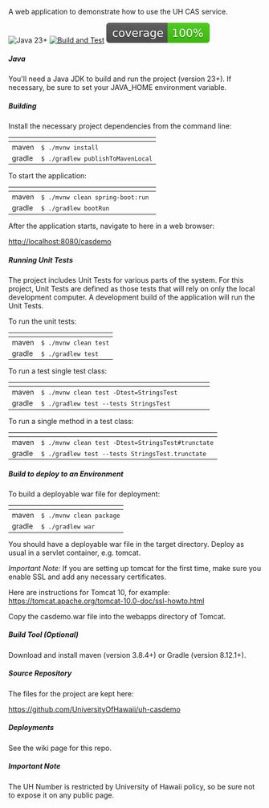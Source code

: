 A web application to demonstrate how to use the UH CAS service.

![Java 23+](https://img.shields.io/badge/Java-23%2B-blue?logo=java&logoColor=white)
[![Build and Test](https://github.com/UniversityOfHawaii/uh-casdemo/actions/workflows/build-test.yml/badge.svg)](https://github.com/UniversityOfHawaii/uh-casdemo/actions/workflows/build-test.yml)
[![Coverage](https://github.com/UniversityOfHawaii/uh-casdemo/blob/badges/jacoco.svg)](https://github.com/UniversityOfHawaii/uh-casdemo/actions/workflows/coverage.yml)

##### Java

You'll need a Java JDK to build and run the project (version 23+).
If necessary, be sure to set your JAVA_HOME environment variable.

##### Building

Install the necessary project dependencies from the command line:

| <!-- --> | <!-- -->                          |
|----------|-----------------------------------|
| maven    | `$ ./mvnw install               ` |
| gradle   | `$ ./gradlew publishToMavenLocal` |

To start the application:

| <!-- --> | <!-- -->                          |
|----------|-----------------------------------|
| maven    | `$ ./mvnw clean spring-boot:run ` |
| gradle   | `$ ./gradlew bootRun            ` |

After the application starts, navigate to here in a web browser:

<http://localhost:8080/casdemo>

##### Running Unit Tests

The project includes Unit Tests for various parts of the system. For this project, Unit Tests are defined as those tests
that will rely on only the local development computer. A development build of the application will run the Unit Tests.

To run the unit tests:

| <!-- --> | <!-- -->              |
|----------|-----------------------|
| maven    | `$ ./mvnw clean test` |
| gradle   | `$ ./gradlew test   ` |

To run a test single test class:

| <!-- --> | <!-- -->                                         |
|----------|--------------------------------------------------|
| maven    | `$ ./mvnw clean test -Dtest=StringsTest        ` |
| gradle   | `$ ./gradlew test --tests StringsTest          ` |

To run a single method in a test class:

| <!-- --> | <!-- -->                                           |
|----------|----------------------------------------------------|
| maven    | `$ ./mvnw clean test -Dtest=StringsTest#trunctate` |
| gradle   | `$ ./gradlew test --tests StringsTest.trunctate  ` |

##### Build to deploy to an Environment

To build a deployable war file for deployment:

| <!-- --> | <!-- -->                 |
|----------|--------------------------|
| maven    | `$ ./mvnw clean package` |
| gradle   | `$ ./gradlew war       ` |

You should have a deployable war file in the target directory. Deploy as usual in a servlet container, e.g. tomcat.

_Important Note:_
If you are setting up tomcat for the first time, make sure you enable SSL and add any necessary certificates.

Here are instructions for Tomcat 10, for example:
<https://tomcat.apache.org/tomcat-10.0-doc/ssl-howto.html>

Copy the casdemo.war file into the webapps directory of Tomcat.

##### Build Tool (Optional)

Download and install maven (version 3.8.4+) or Gradle (version 8.12.1+).

##### Source Repository

The files for the project are kept here:

<https://github.com/UniversityOfHawaii/uh-casdemo>

##### Deployments

See the wiki page for this repo.

##### Important Note

The UH Number is restricted by University of Hawaii policy, so be sure not to expose it on any public page.
